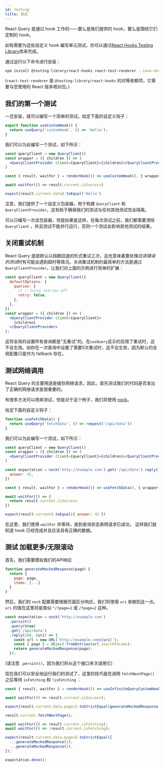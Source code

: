 ```yaml
---
id: testing
title: 测试
---
```


React Query 是通过 hook 工作的——要么是我们提供的 hook，要么是围绕它们定制的 hook。

如有需要为这些自定义 hook 编写单元测试，你可以通过[React Hooks Testing Library](https://react-hooks-testing-library.com/)库来完成。

通过运行以下命令进行安装：

```sh
npm install @testing-library/react-hooks react-test-renderer --save-dev
```

(`react-test-renderer` 是 `@testing-library/react-hooks` 的对等依赖项，它需要与您使用的 React 版本相对应。)

## 我们的第一个测试

一旦安装，就可以编写一个简单的测试。给定下面的自定义钩子：

```js
export function useCustomHook() {
  return useQuery('customHook', () => 'Hello');
}
```

我们可以为此编写一个测试，如下所示：

```jsx
const queryClient = new QueryClient()
const wrapper = ({ children }) => (
  <QueryClientProvider client={queryClient}>{children}</QueryClientProvider>
)

const { result, waitFor } = renderHook(() => useCustomHook(), { wrapper })

await waitFor(() => result.current.isSuccess)

expect(result.current.data).toEqual('Hello')
```

注意，我们提供了一个自定义包装器，用于构建 `QueryClient` 和 `QueryClientProvider`。这有助于确保我们的测试与任何其他测试完全隔离。

可以只编写一次该包装器，但是如果是这样，在每次测试之前，我们都需要清除 `QueryClient` ，并且测试不能并行运行，否则一个测试会影响其他测试的结果。

## 关闭重试机制

React Query 底层默认以指数回退的形式重试三次，这也意味着要处理*应该错误的测试*时有可能会遇到超时等情况。关闭重试机制的最简单的方法是通过`QueryClientProvider`。让我们对上面的示例进行简单的扩展：

```jsx
const queryClient = new QueryClient({
  defaultOptions: {
    queries: {
      // ✅ turns retries off
      retry: false,
    },
  },
})
const wrapper = ({ children }) => (
  <QueryClientProvider client={queryClient}>
    {children}
  </QueryClientProvider>
);
```

这将全局的设置所有查询都是"无重试"的。在`useQuery`显示的启用了重试时，这不会生效。如你在一次查询中设置了需要5次重试时，这不会生效，因为默认的全局配置只是作为 fallback 存在。

## 测试网络调用

React Query 的主要用途是缓存网络请求，因此，首先测试我们的代码是否发出了正确的网络请求是很重要的。

有很多方法可以用来测试，但是对于这个例子，我们将使用 [nock](https://www.npmjs.com/package/nock)。

给定下面的自定义钩子：

```js
function useFetchData() {
  return useQuery('fetchData', () => request('/api/data'))
}
```

我们可以为此编写一个测试，如下所示：

```jsx
const queryClient = new QueryClient()
const wrapper = ({ children }) => (
  <QueryClientProvider client={queryClient}>{children}</QueryClientProvider>
)

const expectation = nock('http://example.com').get('/api/data').reply(200, {
  answer: 42,
})

const { result, waitFor } = renderHook(() => useFetchData(), { wrapper })

await waitFor(() => {
  return result.current.isSuccess
})

expect(result.current).toEqual({ answer: 42 })
```

在这里，我们使用 `waitFor` 并等待，直到查询状态表明请求已成功。
这样我们就知道 hook 已经完成并且应该具有正确的数据。

## 测试 加载更多/无限滚动

首先，我们需要模拟我们的API响应

```js
function generateMockedResponse(page) {
  return {
    page: page,
    items: [...]
  }
}
```

然后，我们的 `nock` 配置需要根据页面区分响应，我们将使用 `uri` 来做到这一点。
`uri` 的值在这里将是类似 `"/?page=1` 或 `/?page=2` 这种。

```js
const expectation = nock('http://example.com')
  .persist()
  .query(true)
  .get('/api/data')
  .reply(200, (uri) => {
    const url = new URL(`http://example.com${uri}`);
    const { page } = Object.fromEntries(url.searchParams);
    return generateMockedResponse(page);
  });
```

(请注意 `.persist()`，因为我们将从这个接口多次调用它)

现在我们可以安全地运行我们的测试了，这里的技巧是在调用 `fetchNextPage()` 之后等待 `isFetching` 和 `!isFetching` ：

```js
const { result, waitFor } = renderHook(() => useInfiniteQueryCustomHook(), { wrapper });

await waitFor(() => result.current.isSuccess);

expect(result.current.data.pages).toStrictEqual(generateMockedResponse(1));

result.current.fetchNextPage();

await waitFor(() => result.current.isFetching);
await waitFor(() => !result.current.isFetching);

expect(result.current.data.pages).toStrictEqual([
  ...generateMockedResponse(1),
  ...generateMockedResponse(2),
]);

expectation.done();
```
